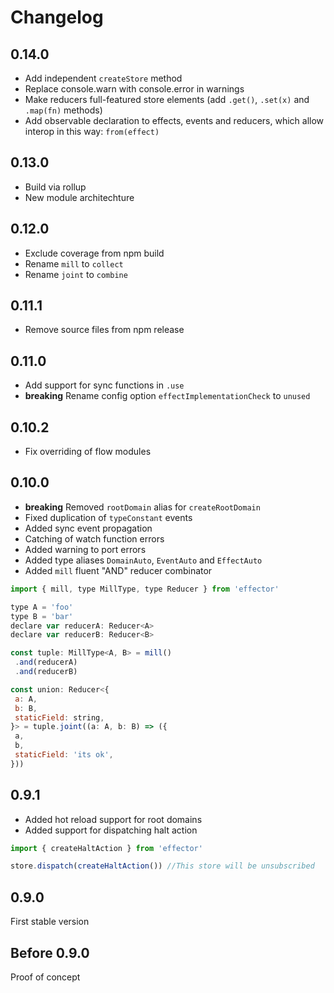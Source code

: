 # Changelog

## 0.14.0

* Add independent `createStore` method
* Replace console.warn with console.error in warnings
* Make reducers full-featured store elements (add `.get()`, `.set(x)` and `.map(fn)` methods)
* Add observable declaration to effects, events and reducers, which allow interop in this way: `from(effect)`

## 0.13.0

* Build via rollup
* New module architechture

## 0.12.0

* Exclude coverage from npm build
* Rename `mill` to `collect`
* Rename `joint` to `combine`

## 0.11.1

* Remove source files from npm release

## 0.11.0

* Add support for sync functions in `.use`
* **breaking** Rename config option `effectImplementationCheck` to `unused`

## 0.10.2

* Fix overriding of flow modules

## 0.10.0

* **breaking** Removed `rootDomain` alias for `createRootDomain`
* Fixed duplication of `typeConstant` events
* Added sync event propagation
* Catching of watch function errors
* Added warning to port errors
* Added type aliases `DomainAuto`, `EventAuto` and `EffectAuto`
* Added `mill` fluent "AND" reducer combinator

```js
import { mill, type MillType, type Reducer } from 'effector'

type A = 'foo'
type B = 'bar'
declare var reducerA: Reducer<A>
declare var reducerB: Reducer<B>

const tuple: MillType<A, B> = mill()
 .and(reducerA)
 .and(reducerB)

const union: Reducer<{
 a: A,
 b: B,
 staticField: string,
}> = tuple.joint((a: A, b: B) => ({
 a,
 b,
 staticField: 'its ok',
}))
```

## 0.9.1

* Added hot reload support for root domains
* Added support for dispatching halt action

```js
import { createHaltAction } from 'effector'

store.dispatch(createHaltAction()) //This store will be unsubscribed
```

## 0.9.0

First stable version

## Before 0.9.0

Proof of concept
